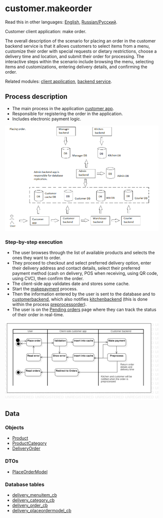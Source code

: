 # customer.makeorder

Read this in other languages: [English](makeorder.md), [Russian/Русский](makeorder.ru.md). 

Customer client application: make order.

The overall description of the scenario for placing an order in the customer backend service is that it allows customers to select items from a menu, customize their order with special requests or dietary restrictions, choose a delivery time and location, and submit their order for processing. 
The interactive steps within the scenario include browsing the menu, selecting items and customizations, entering delivery details, and confirming the order.

Related modules: [client application](../../frontend/customerclient.md), [backend service](../../backend/customerbackend.md).

## Process description

- The main process in the application [customer app](../../frontend/customerclient.md).
- Responsible for registering the order in the application.
- Includes electronic payment logic.

![placing_order_overall](../../img/placing_order_overall.png)

### Step-by-step execution

- The user browses through the list of available products and selects the ones they want to order.
- They proceed to checkout and select preferred delivery option, enter their delivery address and contact details, select their preferred payment method (cash on delivery, POS when receiving, using QR code, using CVC), then confirm the order.
- The client-side app validates date and stores some cache.
- Start the [makepayment](makepayment.md) process.
- Then the information entered by the user is sent to the database and to [customerbackend](../../backend/customerbackend.md), which also notifies [kitchenbackend](../../backend/kitchenbackend.md) (this is done within the process [preprocessorder](preprocessorder.md)).
- The user is on the [Pending orders](pendingorders.md) page where they can track the status of their order in real-time.

![customer.makeorder](../../img/activitydiagrams/customer.makeorder.png)

## Data

### Objects 

- [Product](https://github.com/alexeysp11/workflow-lib/blob/main/docs/Models/Business/Products/Product.md)
- [ProductCategory](https://github.com/alexeysp11/workflow-lib/blob/main/docs/Models/Business/Products/ProductCategory.md)
- [DeliveryOrder](https://github.com/alexeysp11/workflow-lib/blob/main/docs/Models/Business/BusinessDocuments/DeliveryOrder.md)

### DTOs

- [PlaceOrderModel](../../classes/models/Orders/PlaceOrderModel.md)

### Database tables 

- [delivery_menuitem_cb](../../dbtables/customer/delivery_menuitem_cb.md)
- [delivery_category_cb](../../dbtables/customer/delivery_category_cb.md)
- [delivery_order_cb](../../dbtables/customer/delivery_order_cb.md)
- [delivery_placeordermodel_cb](../../dbtables/customer/delivery_placeordermodel_cb.md)
